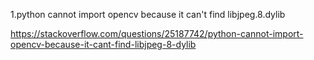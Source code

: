 1.python cannot import opencv because it can't find libjpeg.8.dylib

https://stackoverflow.com/questions/25187742/python-cannot-import-opencv-because-it-cant-find-libjpeg-8-dylib